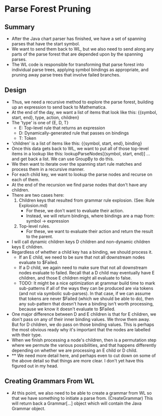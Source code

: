 # Parse Forest Pruning

## Summary

- After the Java chart parser has finished, we have a set of spanning parses that have
  the start symbol.
- We want to send them back to WL, but we also need to send along any parts of the parse
  forest that are depended upon by the spanning parses.
- The WL code is responsible for transforming that parse forest into individual parse
  trees, applying symbol bindings as appropriate, and pruning away parse trees that
  involve failed branches.

## Design

- Thus, we need a recursive method to explore the parse forest, building up an expression
  to send back to Mathematica.
- At the end of the day, we want a list of items that look like this:
  {{symbol, start, end}, type, action, children}
- The 'type' is one of {E, D, T}
    - E: Top-level rule that returns an expression
    - D: Dynamically-generated rule that passes on bindings
    - T: Token
- 'children' is a list of items like this:
  {{symbol, start, end}, binding}
- Once this data gets back to WL, we want to put all of those top-level items in
  a lookup like this:
  lookupParseNodes[{symbol, start, end}]
  ... and get back a list. We can use GroupBy to do this.
- We then want to iterate over the spanning start rule matches and process
  them in a recursive manner.
- For each child key, we want to lookup the parse nodes and recurse on each of them.
- At the end of the recursion we find parse nodes that don't have any children.
- There are two cases here:
    1. Children keys that resulted from grammar rule explosion. (See: Rule Explosion.md)
        - For these, we don't want to evaluate their action.
        - Instead, we will return bindings, where bindings are a map from:
          symbol -> expression
    2. Top-level rules.
        - For these, we want to evaluate their action and
          return the result to the parent.
- I will call dynamic children keys D children and non-dynamic children keys E children.
- Regardless of whether a child key has a binding, we should process it.
    - If an E child, we need to be sure that not all downstream nodes evaluate
      to $Failed.
    - If a D child, we again need to make sure that not all downstream nodes
      evaluate to failed. Recall that a D child may eventually have E children,
      and those E children might all evaluate to false.
    - TODO: It might be a nice optimization at grammar build time to
      mark sub-patterns if all of the ways they can be produced are via
      tokens (and not via symbolic sub-parses). In that case, if we can
      assume that tokens are never $Failed (which we should be able to do),
      then any sub-pattern that doesn't have a binding isn't worth processing,
      because we know it doesn't evaluate to $Failed.
- One major difference between D and E children is that for E children, we
  don't pass on any of their inner binding values. We throw them away.
  But for D children, we do pass on those binding values. This is perhaps the
  most obvious ready why it's important that the nodes are labelled with their type.
- When we finish processing a node's children, then is a permutation step where
  we permute the various possibilities, and that happens differently depending
  on whether we are processing an E child or D child.
- ** We need more detail here, and perhaps even to cut down on some of the above detail
  so that things are more clear. I don't yet have this figured out in my head.


## Creating Grammars From WL

- At this point, we also need to be able to create a grammar from WL so that we have something
  to initiate a parse from. (CreateGrammar) This will return back a Grammar[...] object
  which will contain the Java Grammar object.
